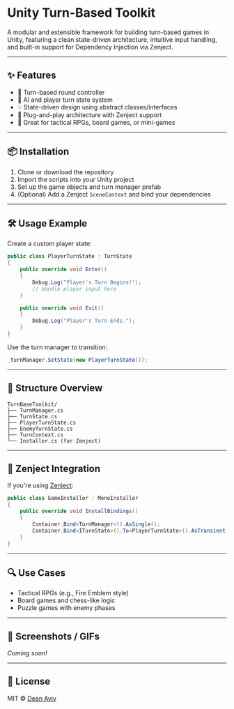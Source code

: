 # Unity Turn-Based Toolkit

A modular and extensible framework for building turn-based games in Unity, featuring a clean state-driven architecture, intuitive input handling, and built-in support for Dependency Injection via Zenject.

---

## ✨ Features

- 🔁 Turn-based round controller
- 🧠 AI and player turn state system
- 💡 State-driven design using abstract classes/interfaces
- 🧩 Plug-and-play architecture with Zenject support
- 🎯 Great for tactical RPGs, board games, or mini-games

---

## 📦 Installation

1. Clone or download the repository
2. Import the scripts into your Unity project
3. Set up the game objects and turn manager prefab
4. (Optional) Add a Zenject `SceneContext` and bind your dependencies

---

## 🛠️ Usage Example

Create a custom player state:

```csharp
public class PlayerTurnState : TurnState
{
    public override void Enter()
    {
        Debug.Log("Player's Turn Begins!");
        // Handle player input here
    }

    public override void Exit()
    {
        Debug.Log("Player's Turn Ends.");
    }
}
```

Use the turn manager to transition:

```csharp
_turnManager.SetState(new PlayerTurnState());
```

---

## 📁 Structure Overview

```
TurnBaseToolkit/
├── TurnManager.cs
├── TurnState.cs
├── PlayerTurnState.cs
├── EnemyTurnState.cs
├── TurnContext.cs
└── Installer.cs (for Zenject)
```

---

## 🧩 Zenject Integration

If you're using [Zenject](https://github.com/modesttree/Zenject):

```csharp
public class GameInstaller : MonoInstaller
{
    public override void InstallBindings()
    {
        Container.Bind<TurnManager>().AsSingle();
        Container.Bind<ITurnState>().To<PlayerTurnState>().AsTransient();
    }
}
```

---

## 🔍 Use Cases

- Tactical RPGs (e.g., Fire Emblem style)
- Board games and chess-like logic
- Puzzle games with enemy phases

---

## 📸 Screenshots / GIFs

_Coming soon!_

---

## 📄 License

MIT © [Dean Aviv](https://github.com/DeanAviv)
